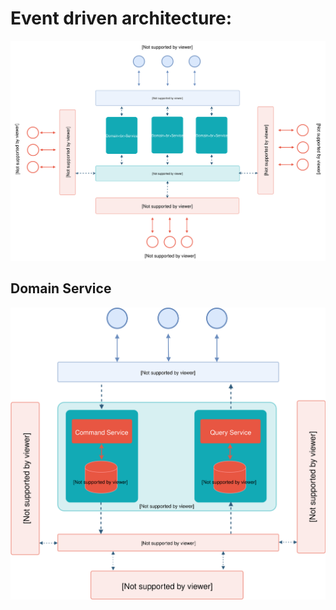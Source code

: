 # Event driven architecture:
<p align="center">
<img src="./event-driven-architecture.svg">
</p>

## Domain Service

<p align="center">
<img src="./domain-service.svg">
</p>
